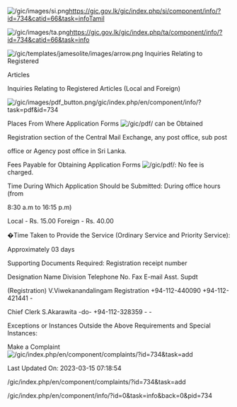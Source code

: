 <!-- Source: https://gic.gov.lk/gic/index.php/en/component/info/?id=734&catid=66&task=info -->

![/gic/images/si.png](/gic/images/si.png)https://gic.gov.lk/gic/index.php/si/component/info/?id=734&catid=66&task=infoTamil

![/gic/images/ta.png](/gic/images/ta.png)https://gic.gov.lk/gic/index.php/ta/component/info/?id=734&catid=66&task=info

![/gic/templates/jamesolite/images/arrow.png](/gic/templates/jamesolite/images/arrow.png) Inquiries Relating to Registered

Articles

Inquiries Relating to Registered Articles (Local and Foreign)

![/gic/images/pdf_button.png](/gic/images/pdf_button.png)/gic/index.php/en/component/info/?task=pdf&id=734

Places From Where Application Forms ![/gic/pdf/](/gic/pdf/) can be Obtained

Registration section of the Central Mail Exchange, any post office, sub post

office or Agency post office in Sri Lanka.

Fees Payable for Obtaining Application Forms ![/gic/pdf/](/gic/pdf/): No fee is charged.

Time During Which Application Should be Submitted: During office hours (from

8:30 a.m to 16:15 p.m)

Local - Rs. 15.00 Foreign - Rs. 40.00

�Time Taken to Provide the Service (Ordinary Service and Priority Service):

Approximately 03 days

Supporting Documents Required: Registration receipt number

Designation Name Division Telephone No. Fax E-mail Asst. Supdt

(Registration) V.Viwekanandalingam Registration +94-112-440090 +94-112-421441 -

Chief Clerk S.Akarawita -do- +94-112-328359 - -

Exceptions or Instances Outside the Above Requirements and Special Instances:

Make a Complaint ![/gic/index.php/en/component/complaints/?id=734&task=add](/gic/index.php/en/component/complaints/?id=734&task=add)

Last Updated On: 2023-03-15 07:18:54

/gic/index.php/en/component/complaints/?id=734&task=add

/gic/index.php/en/component/info/?id=0&task=info&back=0&pid=734